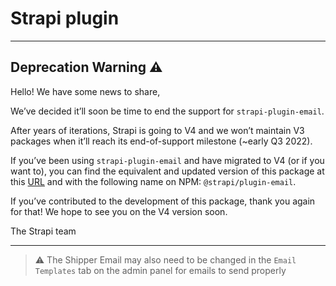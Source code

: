 # Strapi plugin

---

## Deprecation Warning :warning:

Hello! We have some news to share,

We’ve decided it’ll soon be time to end the support for `strapi-plugin-email`.

After years of iterations, Strapi is going to V4 and we won’t maintain V3 packages when it’ll reach its end-of-support milestone (~early Q3 2022).

If you’ve been using `strapi-plugin-email` and have migrated to V4 (or if you want to), you can find the equivalent and updated version of this package at this [URL](https://github.com/strapi/strapi/tree/master/packages/core/email) and with the following name on NPM: `@strapi/plugin-email`.

If you’ve contributed to the development of this package, thank you again for that! We hope to see you on the V4 version soon.

The Strapi team

---

> :warning: The Shipper Email may also need to be changed in the `Email Templates` tab on the admin panel for emails to send properly
